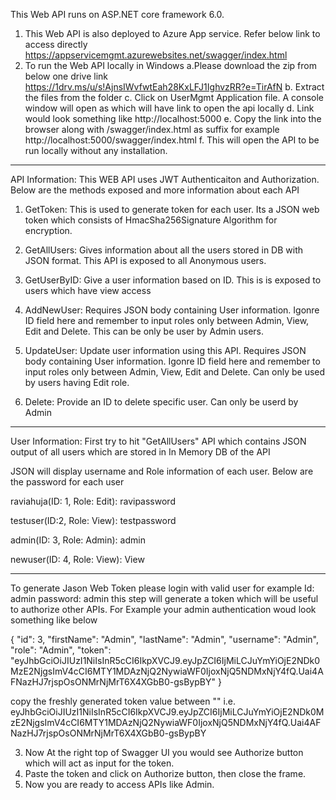 This Web API runs on ASP.NET core framework 6.0. 

1) This Web API is also deployed to Azure App service. Refer below link to access directly 
https://appservicemgmt.azurewebsites.net/swagger/index.html
2) To run the Web API locally in Windows
  a.Please download the zip from below one drive link 
https://1drv.ms/u/s!AjnsIWvfwtEah28KxLFJ1IghvzRR?e=TirAfN
  b. Extract the files from the folder
  c. Click on UserMgmt Application file. A console window will open as which will have link to open the api locally
  d. Link would look something like http://localhost:5000
  e. Copy the link into the browser along with /swagger/index.html as suffix for example http://localhost:5000/swagger/index.html
  f. This will open the API to be run locally without any installation.
 ______________________________________________________________________________________________________________________________
 
 API Information: 
 This WEB API uses JWT Authenticaiton and Authorization. Below are the methods exposed and more information about each API
 1) GetToken: This is used to generate token for each user. Its a JSON web token which consists of HmacSha256Signature Algorithm for encryption.
 
 2) GetAllUsers: Gives information about all the users stored in DB with JSON format. This API is exposed to all Anonymous users.


 3) GetUserByID: Give a user information based on ID. This is is exposed to users which have view access 
 
 4) AddNewUser: Requires JSON body containing User information. Igonre ID field here and remember to input roles only between Admin, View, Edit and Delete. This can be only be user by Admin users.
 
 5) UpdateUser: Update user information using this API. Requires JSON body containing User information. Igonre ID field here and remember to input roles only between Admin, View, Edit and Delete. Can only be used by users having Edit role.


 6) Delete: Provide an ID to delete specific user. Can only be userd by Admin


_________________________________________________________________________________________________________________________________
User Information:
First try to hit "GetAllUsers" API which contains JSON output of all users which are stored in In Memory DB of the API

JSON will display username and Role information of each user. Below are the password for each user

 raviahuja(ID: 1, Role: Edit): ravipassword
 
 testuser(ID:2, Role: View): testpassword
 
 admin(ID: 3, Role: Admin): admin
 
 newuser(ID: 4, Role: View): View
 
________________________________________________________________________________________________________________________________
To generate Jason Web Token please login with valid user for example 
  Id: admin
  password: admin
  this step will generate a token which will be useful to authorize other APIs. For Example your admin authentication woud look something like below
  
  {
  "id": 3,
  "firstName": "Admin",
  "lastName": "Admin",
  "username": "Admin",
  "role": "Admin",
  "token": "eyJhbGciOiJIUzI1NiIsInR5cCI6IkpXVCJ9.eyJpZCI6IjMiLCJuYmYiOjE2NDk0MzE2NjgsImV4cCI6MTY1MDAzNjQ2NywiaWF0IjoxNjQ5NDMxNjY4fQ.Uai4AFNazHJ7rjspOsONMrNjMrT6X4XGbB0-gsBypBY"
}

copy the freshly generated token value between "" i.e. 
eyJhbGciOiJIUzI1NiIsInR5cCI6IkpXVCJ9.eyJpZCI6IjMiLCJuYmYiOjE2NDk0MzE2NjgsImV4cCI6MTY1MDAzNjQ2NywiaWF0IjoxNjQ5NDMxNjY4fQ.Uai4AFNazHJ7rjspOsONMrNjMrT6X4XGbB0-gsBypBY

 3) Now At the right top of Swagger UI you would see Authorize button which will act as input for the token. 
 4) Paste the token and click on Authorize button, then close the frame. 
 5) Now you are ready to access APIs like Admin. 
 
  



